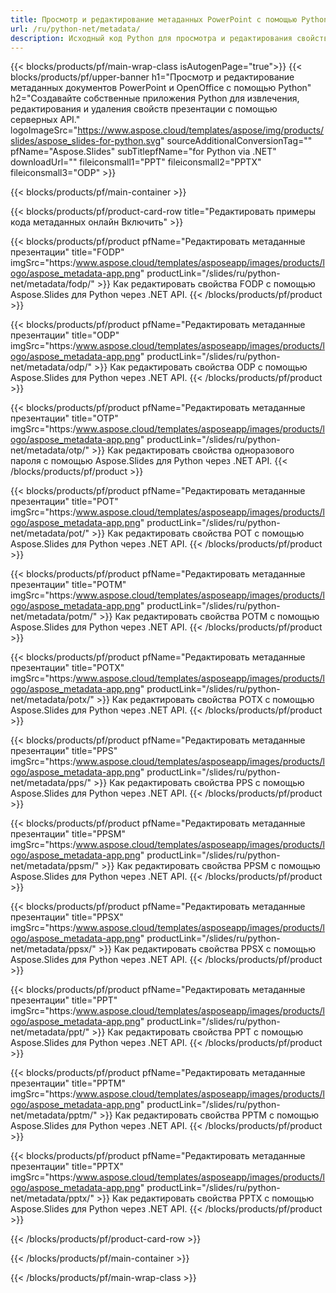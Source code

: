 ```yaml
---
title: Просмотр и редактирование метаданных PowerPoint с помощью Python
url: /ru/python-net/metadata/
description: Исходный код Python для просмотра и редактирования свойств презентации
---
```


{{< blocks/products/pf/main-wrap-class isAutogenPage="true">}}
{{< blocks/products/pf/upper-banner h1="Просмотр и редактирование метаданных документов PowerPoint и OpenOffice с помощью Python" h2="Создавайте собственные приложения Python для извлечения, редактирования и удаления свойств презентации с помощью серверных API." logoImageSrc="https://www.aspose.cloud/templates/aspose/img/products/slides/aspose_slides-for-python.svg" sourceAdditionalConversionTag="" pfName="Aspose.Slides" subTitlepfName="for Python via .NET" downloadUrl="" fileiconsmall1="PPT" fileiconsmall2="PPTX" fileiconsmall3="ODP" >}}

{{< blocks/products/pf/main-container >}}

{{< blocks/products/pf/product-card-row title="Редактировать примеры кода метаданных онлайн Включить" >}}

{{< blocks/products/pf/product pfName="Редактировать метаданные презентации" title="FODP" imgSrc="https:/www.aspose.cloud/templates/asposeapp/images/products/logo/aspose_metadata-app.png" productLink="/slides/ru/python-net/metadata/fodp/" >}}
Как редактировать свойства FODP с помощью Aspose.Slides для Python через .NET API.
{{< /blocks/products/pf/product >}}

{{< blocks/products/pf/product pfName="Редактировать метаданные презентации" title="ODP" imgSrc="https:/www.aspose.cloud/templates/asposeapp/images/products/logo/aspose_metadata-app.png" productLink="/slides/ru/python-net/metadata/odp/" >}}
Как редактировать свойства ODP с помощью Aspose.Slides для Python через .NET API.
{{< /blocks/products/pf/product >}}

{{< blocks/products/pf/product pfName="Редактировать метаданные презентации" title="OTP" imgSrc="https:/www.aspose.cloud/templates/asposeapp/images/products/logo/aspose_metadata-app.png" productLink="/slides/ru/python-net/metadata/otp/" >}}
Как редактировать свойства одноразового пароля с помощью Aspose.Slides для Python через .NET API.
{{< /blocks/products/pf/product >}}

{{< blocks/products/pf/product pfName="Редактировать метаданные презентации" title="POT" imgSrc="https:/www.aspose.cloud/templates/asposeapp/images/products/logo/aspose_metadata-app.png" productLink="/slides/ru/python-net/metadata/pot/" >}}
Как редактировать свойства POT с помощью Aspose.Slides для Python через .NET API.
{{< /blocks/products/pf/product >}}

{{< blocks/products/pf/product pfName="Редактировать метаданные презентации" title="POTM" imgSrc="https:/www.aspose.cloud/templates/asposeapp/images/products/logo/aspose_metadata-app.png" productLink="/slides/ru/python-net/metadata/potm/" >}}
Как редактировать свойства POTM с помощью Aspose.Slides для Python через .NET API.
{{< /blocks/products/pf/product >}}

{{< blocks/products/pf/product pfName="Редактировать метаданные презентации" title="POTX" imgSrc="https:/www.aspose.cloud/templates/asposeapp/images/products/logo/aspose_metadata-app.png" productLink="/slides/ru/python-net/metadata/potx/" >}}
Как редактировать свойства POTX с помощью Aspose.Slides для Python через .NET API.
{{< /blocks/products/pf/product >}}

{{< blocks/products/pf/product pfName="Редактировать метаданные презентации" title="PPS" imgSrc="https:/www.aspose.cloud/templates/asposeapp/images/products/logo/aspose_metadata-app.png" productLink="/slides/ru/python-net/metadata/pps/" >}}
Как редактировать свойства PPS с помощью Aspose.Slides для Python через .NET API.
{{< /blocks/products/pf/product >}}

{{< blocks/products/pf/product pfName="Редактировать метаданные презентации" title="PPSM" imgSrc="https:/www.aspose.cloud/templates/asposeapp/images/products/logo/aspose_metadata-app.png" productLink="/slides/ru/python-net/metadata/ppsm/" >}}
Как редактировать свойства PPSM с помощью Aspose.Slides для Python через .NET API.
{{< /blocks/products/pf/product >}}

{{< blocks/products/pf/product pfName="Редактировать метаданные презентации" title="PPSX" imgSrc="https:/www.aspose.cloud/templates/asposeapp/images/products/logo/aspose_metadata-app.png" productLink="/slides/ru/python-net/metadata/ppsx/" >}}
Как редактировать свойства PPSX с помощью Aspose.Slides для Python через .NET API.
{{< /blocks/products/pf/product >}}

{{< blocks/products/pf/product pfName="Редактировать метаданные презентации" title="PPT" imgSrc="https:/www.aspose.cloud/templates/asposeapp/images/products/logo/aspose_metadata-app.png" productLink="/slides/ru/python-net/metadata/ppt/" >}}
Как редактировать свойства PPT с помощью Aspose.Slides для Python через .NET API.
{{< /blocks/products/pf/product >}}

{{< blocks/products/pf/product pfName="Редактировать метаданные презентации" title="PPTM" imgSrc="https:/www.aspose.cloud/templates/asposeapp/images/products/logo/aspose_metadata-app.png" productLink="/slides/ru/python-net/metadata/pptm/" >}}
Как редактировать свойства PPTM с помощью Aspose.Slides для Python через .NET API.
{{< /blocks/products/pf/product >}}

{{< blocks/products/pf/product pfName="Редактировать метаданные презентации" title="PPTX" imgSrc="https:/www.aspose.cloud/templates/asposeapp/images/products/logo/aspose_metadata-app.png" productLink="/slides/ru/python-net/metadata/pptx/" >}}
Как редактировать свойства PPTX с помощью Aspose.Slides для Python через .NET API.
{{< /blocks/products/pf/product >}}



{{< /blocks/products/pf/product-card-row >}}

{{< /blocks/products/pf/main-container >}}
    
{{< /blocks/products/pf/main-wrap-class >}}